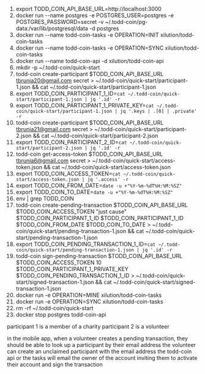 1. export TODD_COIN_API_BASE_URL=http://localhost:3000
2. docker run --name postgres -e POSTGRES_USER=postgres -e POSTGRES_PASSWORD=secret -v ~/.todd-coin/pg-data:/var/lib/postgresql/data -d postgres
3. docker run --name todd-coin-tasks -e OPERATION=INIT xilution/todd-coin-tasks
4. docker run --name todd-coin-tasks -e OPERATION=SYNC xilution/todd-coin-tasks
5. docker run --name todd-coin-api -d xilution/todd-coin-api
6. mkdir -p ~/.todd-coin/quick-start
7. todd-coin create-participant $TODD_COIN_API_BASE_URL tbrunia20@gmail.com secret > ~/.todd-coin/quick-start/participant-1.json && cat ~/.todd-coin/quick-start/participant-1.json
8. export TODD_COIN_PARTICIPANT_1_ID=`cat ~/.todd-coin/quick-start/participant-1.json | jq '.id' -r`
9. export TODD_COIN_PARTICIPANT_1_PRIVATE_KEY=`cat ~/.todd-coin/quick-start/participant-1.json | jq '.keys | .[0] | .private' -r`
10. todd-coin create-participant $TODD_COIN_API_BASE_URL tbrunia21@gmail.com secret > ~/.todd-coin/quick-start/participant-2.json && cat ~/.todd-coin/quick-start/participant-2.json
11. export TODD_COIN_PARTICIPANT_2_ID=`cat ~/.todd-coin/quick-start/participant-2.json | jq '.id' -r`
12. todd-coin get-access-token $TODD_COIN_API_BASE_URL tbrunia6@gmail.com secret > ~/.todd-coin/quick-start/access-token.json && cat ~/.todd-coin/quick-start/access-token.json
13. export TODD_COIN_ACCESS_TOKEN=`cat ~/.todd-coin/quick-start/access-token.json | jq '.access' -r`
14. export TODD_COIN_FROM_DATE=`date -u +"%Y-%m-%dT%H:%M:%SZ"`
15. export TODD_COIN_TO_DATE=`date -u +"%Y-%m-%dT%H:%M:%SZ"`
16. env | grep TODD_COIN
17. todd-coin create-pending-transaction $TODD_COIN_API_BASE_URL $TODD_COIN_ACCESS_TOKEN "just cause" $TODD_COIN_PARTICIPANT_1_ID $TODD_COIN_PARTICIPANT_1_ID $TODD_COIN_FROM_DATE $TODD_COIN_TO_DATE > ~/.todd-coin/quick-start/pending-transaction-1.json && cat ~/.todd-coin/quick-start/pending-transaction-1.json
18. export TODD_COIN_PENDING_TRANSACTION_1_ID=`cat ~/.todd-coin/quick-start/pending-transaction-1.json | jq '.id' -r`
19. todd-coin sign-pending-transaction $TODD_COIN_API_BASE_URL $TODD_COIN_ACCESS_TOKEN 10 $TODD_COIN_PARTICIPANT_1_PRIVATE_KEY $TODD_COIN_PENDING_TRANSACTION_1_ID > ~/.todd-coin/quick-start/signed-transaction-1.json && cat ~/.todd-coin/quick-start/signed-transaction-1.json
20. docker run -e OPERATION=MINE xilution/todd-coin-tasks
21. docker run -e OPERATION=SYNC xilution/todd-coin-tasks
22. rm -rf ~/.todd-coin/quick-start
23. docker stop postgres todd-coin-api

participant 1 is a member of a charity
participant 2 is a volunteer

in the mobile app, when a volunteer creates a pending transaction, they should be able to look up a participant by their email address
the volunteer can create an unclaimed participant with the email address
the todd-coin api or the tasks will email the owner of the account inviting them to activate their account and sign the transaction
